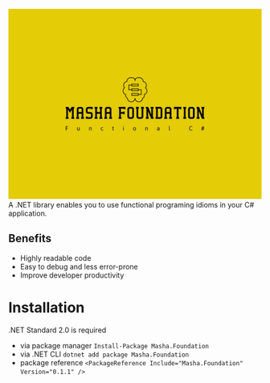 ![Masha Foundation!](./docs/logo.png)
A .NET library enables you to use functional programing idioms in your C# application.
## Benefits
- Highly readable code
- Easy to debug and less error-prone
- Improve developer productivity

# Installation
.NET Standard 2.0 is required
- via package manager `Install-Package Masha.Foundation`
- via .NET CLI `dotnet add package Masha.Foundation`
- package reference `<PackageReference Include="Masha.Foundation" Version="0.1.1" />`
